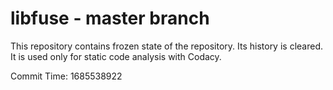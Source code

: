 # libfuse - master branch

This repository contains frozen state of the repository.
Its history is cleared. It is used only for static code
analysis with Codacy.

Commit Time: 1685538922